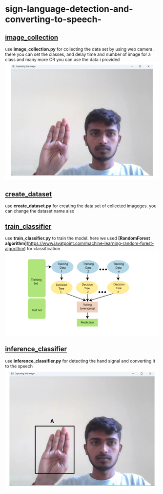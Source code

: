 # sign-language-detection-and-converting-to-speech-


## [image_collection](https://github.com/adithyajain27/sign-language-detection-and-converting-to-speech-/blob/main/image%20collection)
use **image_collection.py** for collecting the data set by using web camera. there you can set the classes, and delay time and number of image for a class and many more  OR you can use the data i provided ![image of image collection process](https://github.com/adithyajain27/sign-language-detection-and-converting-to-speech-/blob/main/images/data_collection.png)

## [create_dataset](https://github.com/adithyajain27/sign-language-detection-and-converting-to-speech-/blob/main/create_dataset.py)
use **create_dataset.py** for creating the data set of collected imageges. you can change the dataset name also

## [train_classifier](https://github.com/adithyajain27/sign-language-detection-and-converting-to-speech-/blob/main/train_classifier.py)
use **train_classifier.py** to train the model. here we used **[RandomForest algorithm]**(https://www.javatpoint.com/machine-learning-random-forest-algorithm) for classification  ![this is the diagram for flow representation of randomForest algorithm](https://github.com/adithyajain27/sign-language-detection-and-converting-to-speech-/blob/main/images/random_forest_flow.png)

## [inference_classifier](https://github.com/adithyajain27/sign-language-detection-and-converting-to-speech-/blob/main/inference_classifier.py)
use **inference_classifier.py** for detecting the hand signal and converting it to the speech  
![inference classification](https://github.com/adithyajain27/sign-language-detection-and-converting-to-speech-/blob/main/images/classification_of_signal.png)
